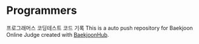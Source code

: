 # Programmers
프로그래머스 코딩테스트 코드 기록
This is a auto push repository for Baekjoon Online Judge created with [BaekjoonHub](https://github.com/BaekjoonHub/BaekjoonHub).
